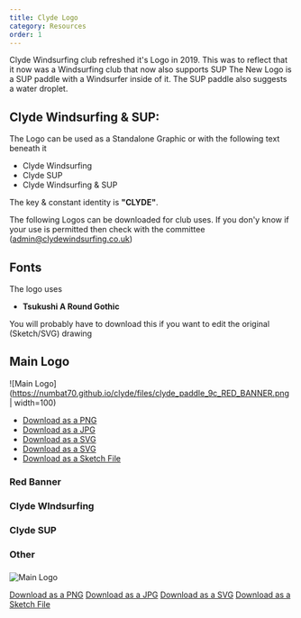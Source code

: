 ```yaml
---
title: Clyde Logo
category: Resources
order: 1
---
```

Clyde Windsurfing club refreshed it's Logo in 2019.
This was to reflect that it now was a Windsurfing club that now also supports SUP
The New Logo is a SUP paddle with a Windsurfer inside of it.
The SUP paddle also suggests a water droplet.


## Clyde Windsurfing & SUP:
The Logo can be used as a Standalone Graphic or with the following text beneath it
- Clyde Windsurfing
- Clyde SUP
- Clyde Windsurfing & SUP

The key & constant identity is **"CLYDE"**.

The following Logos can be downloaded for club uses.
If you don'y know if your use is permitted then check with the committee (admin@clydewindsurfing.co.uk)

## Fonts
The logo uses
- **Tsukushi A Round Gothic**

You will probably have to download this if you want to edit the original (Sketch/SVG) drawing

## Main Logo
![Main Logo](https://numbat70.github.io/clyde/files/clyde_paddle_9c_RED_BANNER.png | width=100)

- [Download as a PNG](https://numbat70.github.io/clyde/files/clyde_paddle_9c_RED_BANNER.png)
- [Download as a JPG](https://numbat70.github.io/clyde/files/clyde_paddle_9c_RED_BANNER.jpg)
- [Download as a SVG](https://numbat70.github.io/clyde/files/clyde_paddle_9c_RED_BANNER.svg)
- [Download as a SVG](https://numbat70.github.io/clyde/files/clyde_paddle_9c_RED_BANNER.pdf)
- [Download as a Sketch File](https://numbat70.github.io/clyde/files/clyde_paddle_9c_RED_BANNER.sketch)


### Red Banner

### Clyde WIndsurfing

### Clyde SUP

### Other

###




![Main Logo](https://numbat70.github.io/clyde/Content/technical.png)

[Download as a PNG](https://numbat70.github.io/clyde/files/xxx.png)
[Download as a JPG](https://numbat70.github.io/clyde/files/xxx.png)
[Download as a SVG](https://numbat70.github.io/clyde/files/xxx.png)
[Download as a Sketch File](https://numbat70.github.io/clyde/files/xxx.png)
